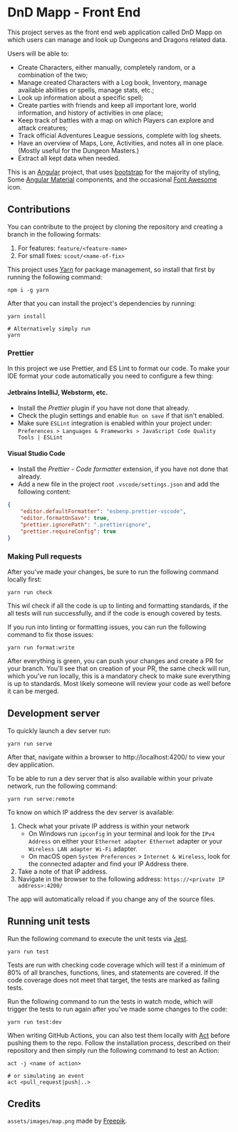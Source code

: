 # DnD Mapp - Front End

This project serves as the front end web application called DnD Mapp on which
users can manage and look up Dungeons and Dragons related data.

Users will be able to:

-   Create Characters, either manually, completely random, or a combination of the two;
-   Manage created Characters with a Log book, Inventory, manage available
    abilities or spells, manage stats, etc.;
-   Look up information about a specific spell;
-   Create parties with friends and keep all important lore, world information,
    and history of activities in one place;
-   Keep track of battles with a map on which Players can explore and attack creatures;
-   Track official Adventures League sessions, complete with log sheets.
-   Have an overview of Maps, Lore, Activities, and notes all in one place.
    (Mostly useful for the Dungeon Masters.)
-   Extract all kept data when needed.

This is an [Angular](https://angular.io/) project, that uses [bootstrap](https://getbootstrap.com) for the majority of styling,
Some [Angular Material](https://material.angular.io/) components, and the occasional [Font Awesome](https://fontawesome.com/) icon.

## Contributions

You can contribute to the project by cloning the repository and creating a branch in the following formats:

1. For features: `feature/<feature-name>`
2. For small fixes: `scout/<name-of-fix>`

This project uses [Yarn](https://yarnpkg.com/) for package management, so install that first by running the following command:

```shell
npm i -g yarn
```

After that you can install the project's dependencies by running:

```shell
yarn install

# Alternatively simply run
yarn
```

### Prettier

In this project we use Prettier, and ES Lint to format our code.
To make your IDE format your code automatically you need to configure a few thing:

#### Jetbrains IntelliJ, Webstorm, etc.

-   Install the _Prettier_ plugin if you have not done that already.
-   Check the plugin settings and enable `Run on save` if that isn't enabled.
-   Make sure `ESLint` integration is enabled within your project under:
    `Preferences > Languages & Frameworks > JavaScript Code Quality Tools | ESLint`

#### Visual Studio Code

-   Install the _Prettier - Code formatter_ extension, if you have not done that already.
-   Add a new file in the project root `.vscode/settings.json` and add the following content:

```json
{
    "editor.defaultFormatter": "esbenp.prettier-vscode",
    "editor.formatOnSave": true,
    "prettier.ignorePath": ".prettierignore",
    "prettier.requireConfig": true
}
```

### Making Pull requests

After you've made your changes, be sure to run the following command locally first:

```shell
yarn run check
```

This wil check if all the code is up to linting and formatting standards, if the all tests will run successfully,
and if the code is enough covered by tests.

If you run into linting or formatting issues, you can run the following command to fix those issues:

```shell
yarn run format:write
```

After everything is green, you can push your changes and create a PR for your branch.
You'll see that on creation of your PR, the same check will run, which you've run locally, this is a mandatory check
to make sure everything is up to standards. Most likely someone will review your code as well before
it can be merged.

## Development server

To quickly launch a dev server run:

```shell
yarn run serve
```

After that, navigate within a browser to http://localhost:4200/ to view your dev application.

To be able to run a dev server that is also available within your private network, run the following command:

```shell
yarn run serve:remote
```

To know on which IP address the dev server is available:

1. Check what your private IP address is within your network
    - On Windows run `ipconfig` in your terminal and look for the `IPv4 Address` on
      either your `Ethernet adapter Ethernet` adapter or your `Wireless LAN adapter Wi-Fi`
      adapter.
    - On macOS open `System Preferences` > `Internet & Wireless`, look for
      the connected adapter and find your IP Address there.
2. Take a note of that IP address.
3. Navigate in the browser to the following address: `https://<private IP address>:4200/`

The app will automatically reload if you change any of the source files.

## Running unit tests

Run the following command to execute the unit tests via [Jest](https://jestjs.io/).

```shell
yarn run test
```

Tests are run with checking code coverage which will test if a minimum of 80% of all
branches, functions, lines, and statements are covered. If the code coverage does not meet that
target, the tests are marked as failing tests.

Run the following command to run the tests in watch mode, which will trigger the tests to run again
after you've made some changes to the code:

```shell
yarn run test:dev
```

When writing GitHub Actions, you can also test them locally with [Act](https://github.com/nektos/act)
before pushing them to the repo. Follow the installation process, described on their repository and
then simply run the following command to test an Action:
```shell
act -j <name of action>

# or simulating an event
act <pull_request|push|..>
```

## Credits

`assets/images/map.png` made by [Freepik](https://www.flaticon.com/authors/freepik).
